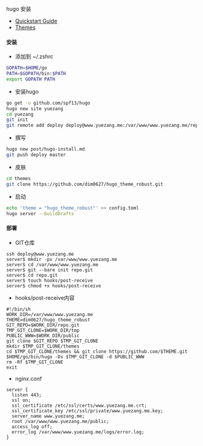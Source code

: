 hugo 安装

- [Quickstart Guide](https://gohugo.io/overview/quickstart/)
- [Themes](https://themes.gohugo.io/)

#### 安装
* 添加到 ~/.zshrc
```bash
GOPATH=$HOME/go
PATH=$GOPATH/bin:$PATH
export GOPATH PATH
```
* 安装hugo
```bash
go get -u github.com/spf13/hugo
hugo new site yuezang
cd yuezang
git init
git remote add deploy deploy@www.yuezang.me:/var/www/www.yuezang.me/repo.git
```
* 撰写
```bash
hugo new post/hugo-install.md
git push deploy master
```

* 皮肤
```bash
cd themes
git clone https://github.com/dim0627/hugo_theme_robust.git
```

* 启动
```bash
echo 'theme = "hugo_theme_robust"' >> config.toml
hugo server --buildDrafts
```

#### 部署
* GIT仓库
```
ssh deploy@www.yuezang.me
server$ mkdir -pv /var/www/www.yuezang.me
server$ cd /var/www/www.yuezang.me
server$ git --bare init repo.git
server$ cd repo.git
server$ touch hooks/post-receive
server$ chmod +x hooks/post-receive
```

* hooks/post-receive内容
```
#!/bin/sh
WORK_DIR=/var/www/www.yuezang.me
THEME=dim0627/hugo_theme_robust
GIT_REPO=$WORK_DIR/repo.git
TMP_GIT_CLONE=$WORK_DIR/tmp
PUBLIC_WWW=$WORK_DIR/public
git clone $GIT_REPO $TMP_GIT_CLONE
mkdir $TMP_GIT_CLONE/themes
cd $TMP_GIT_CLONE/themes && git clone https://github.com/$THEME.git
$HOME/go/bin/hugo -Ds $TMP_GIT_CLONE -d $PUBLIC_WWW
rm -Rf $TMP_GIT_CLONE
exit
```

* nginx.conf
```
server {
  listen 443;
  ssl on;
  ssl_certificate /etc/ssl/certs/www.yuezang.me.crt;
  ssl_certificate_key /etc/ssl/private/www.yuezang.me.key;
  server_name www.yuezang.me;
  root /var/www/www.yuezang.me/public;
  access_log off;
  error_log /var/www/www.yuezang.me/logs/error.log;
}
```
